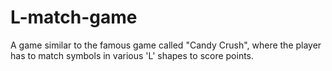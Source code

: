 # L-match-game
A game similar to the famous game called "Candy Crush", where the player has to match symbols in various 'L' shapes to score points.
